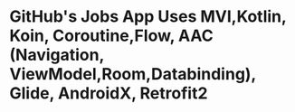 #  GitHub's Jobs App Uses MVI,Kotlin, Koin, Coroutine,Flow, AAC (Navigation, ViewModel,Room,Databinding), Glide, AndroidX, Retrofit2
